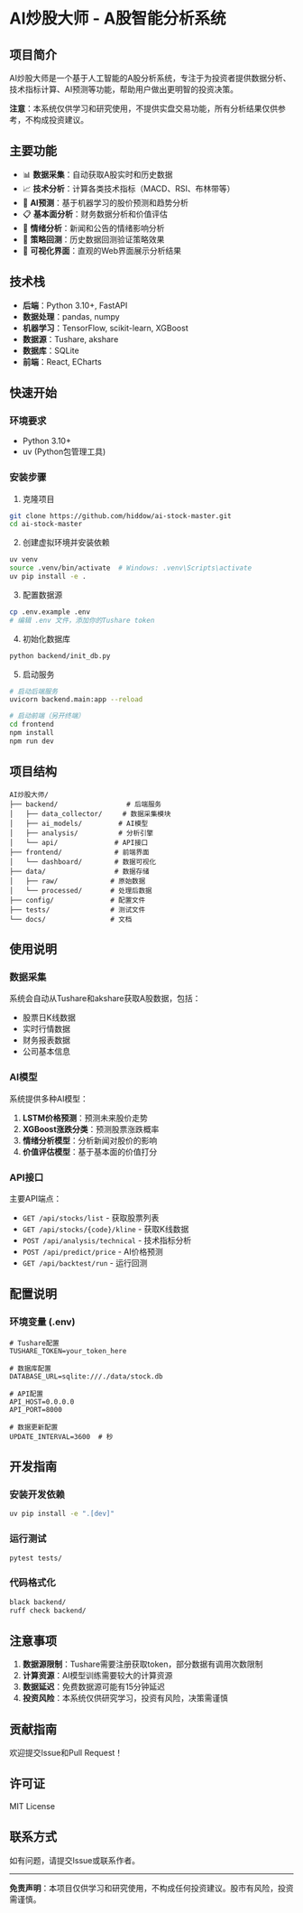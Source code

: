 # AI炒股大师 - A股智能分析系统

## 项目简介

AI炒股大师是一个基于人工智能的A股分析系统，专注于为投资者提供数据分析、技术指标计算、AI预测等功能，帮助用户做出更明智的投资决策。

**注意**：本系统仅供学习和研究使用，不提供实盘交易功能，所有分析结果仅供参考，不构成投资建议。

## 主要功能

- 📊 **数据采集**：自动获取A股实时和历史数据
- 📈 **技术分析**：计算各类技术指标（MACD、RSI、布林带等）
- 🤖 **AI预测**：基于机器学习的股价预测和趋势分析
- 📋 **基本面分析**：财务数据分析和价值评估
- 📰 **情绪分析**：新闻和公告的情绪影响分析
- 🔄 **策略回测**：历史数据回测验证策略效果
- 📱 **可视化界面**：直观的Web界面展示分析结果

## 技术栈

- **后端**：Python 3.10+, FastAPI
- **数据处理**：pandas, numpy
- **机器学习**：TensorFlow, scikit-learn, XGBoost
- **数据源**：Tushare, akshare
- **数据库**：SQLite
- **前端**：React, ECharts

## 快速开始

### 环境要求

- Python 3.10+
- uv (Python包管理工具)

### 安装步骤

1. 克隆项目
```bash
git clone https://github.com/hiddow/ai-stock-master.git
cd ai-stock-master
```

2. 创建虚拟环境并安装依赖
```bash
uv venv
source .venv/bin/activate  # Windows: .venv\Scripts\activate
uv pip install -e .
```

3. 配置数据源
```bash
cp .env.example .env
# 编辑 .env 文件，添加你的Tushare token
```

4. 初始化数据库
```bash
python backend/init_db.py
```

5. 启动服务
```bash
# 启动后端服务
uvicorn backend.main:app --reload

# 启动前端（另开终端）
cd frontend
npm install
npm run dev
```

## 项目结构

```
AI炒股大师/
├── backend/                 # 后端服务
│   ├── data_collector/     # 数据采集模块
│   ├── ai_models/         # AI模型
│   ├── analysis/          # 分析引擎
│   └── api/              # API接口
├── frontend/             # 前端界面
│   └── dashboard/        # 数据可视化
├── data/                 # 数据存储
│   ├── raw/             # 原始数据
│   └── processed/       # 处理后数据
├── config/              # 配置文件
├── tests/               # 测试文件
└── docs/                # 文档
```

## 使用说明

### 数据采集

系统会自动从Tushare和akshare获取A股数据，包括：
- 股票日K线数据
- 实时行情数据
- 财务报表数据
- 公司基本信息

### AI模型

系统提供多种AI模型：
1. **LSTM价格预测**：预测未来股价走势
2. **XGBoost涨跌分类**：预测股票涨跌概率
3. **情绪分析模型**：分析新闻对股价的影响
4. **价值评估模型**：基于基本面的价值打分

### API接口

主要API端点：
- `GET /api/stocks/list` - 获取股票列表
- `GET /api/stocks/{code}/kline` - 获取K线数据
- `POST /api/analysis/technical` - 技术指标分析
- `POST /api/predict/price` - AI价格预测
- `GET /api/backtest/run` - 运行回测

## 配置说明

### 环境变量 (.env)

```env
# Tushare配置
TUSHARE_TOKEN=your_token_here

# 数据库配置
DATABASE_URL=sqlite:///./data/stock.db

# API配置
API_HOST=0.0.0.0
API_PORT=8000

# 数据更新配置
UPDATE_INTERVAL=3600  # 秒
```

## 开发指南

### 安装开发依赖

```bash
uv pip install -e ".[dev]"
```

### 运行测试

```bash
pytest tests/
```

### 代码格式化

```bash
black backend/
ruff check backend/
```

## 注意事项

1. **数据源限制**：Tushare需要注册获取token，部分数据有调用次数限制
2. **计算资源**：AI模型训练需要较大的计算资源
3. **数据延迟**：免费数据源可能有15分钟延迟
4. **投资风险**：本系统仅供研究学习，投资有风险，决策需谨慎

## 贡献指南

欢迎提交Issue和Pull Request！

## 许可证

MIT License

## 联系方式

如有问题，请提交Issue或联系作者。

---

**免责声明**：本项目仅供学习和研究使用，不构成任何投资建议。股市有风险，投资需谨慎。